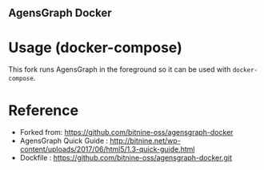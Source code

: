 ## AgensGraph Docker    

# Usage (docker-compose)    
This fork runs AgensGraph in the foreground so it can be used with `docker-compose`.

# Reference
* Forked from: https://github.com/bitnine-oss/agensgraph-docker
* AgensGraph Quick Guide : http://bitnine.net/wp-content/uploads/2017/06/html5/1.3-quick-guide.html
* Dockfile : https://github.com/bitnine-oss/agensgraph-docker.git
